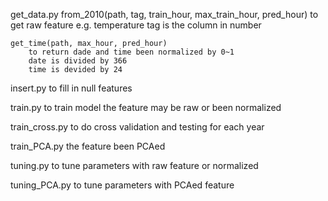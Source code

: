 get_data.py
	from_2010(path, tag, train_hour, max_train_hour, pred_hour)
		to get raw feature e.g. temperature
		tag is the column in number

	get_time(path, max_hour, pred_hour)
		to return dade and time been normalized by 0~1
		date is divided by 366
		time is devided by 24

insert.py
	to fill in null features
	
train.py
	to train model
	the feature may be raw or been normalized
	
train_cross.py
	to do cross validation and testing for each year
	
train_PCA.py
	the feature been PCAed
	
tuning.py
	to tune parameters with raw feature or normalized

tuning_PCA.py
	to tune parameters with PCAed feature